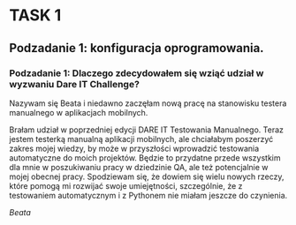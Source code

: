 # TASK 1
## Podzadanie 1: konfiguracja oprogramowania.
### Podzadanie 1: Dlaczego zdecydowałem się wziąć udział w wyzwaniu Dare IT Challenge?

Nazywam się Beata i niedawno zaczęłam nową pracę na stanowisku testera manualnego w aplikacjach mobilnych.

Brałam udział w poprzedniej edycji DARE IT Testowania Manualnego. Teraz jestem testerką manualną aplikacji mobilnych, ale chciałabym poszerzyć zakres mojej wiedzy, by może w przyszłości wprowadzić testowania automatyczne do moich projektów. Będzie to przydatne przede wszystkim dla mnie w poszukiwaniu pracy w dziedzinie QA, ale też potencjalnie w mojej obecnej pracy.
Spodziewam się, że dowiem się wielu nowych rzeczy, które pomogą mi rozwijać swoje umiejętności, szczególnie, że z testowaniem automatycznym i z Pythonem nie miałam jeszcze do czynienia.

*Beata*
